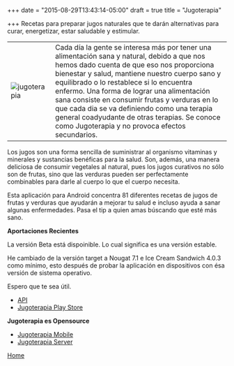 +++
date = "2015-08-29T13:43:14-05:00"
draft = true
title = "Jugoterapia"

+++
Recetas para preparar jugos naturales que te darán alternativas para curar, energetizar, estar saludable y estimular.

|   |   |
|---|---|
|![jugoterapia](../../images/jugoterapia.png) | Cada día la gente se interesa más por tener una alimentación sana y natural, debido a que nos hemos dado cuenta de que eso nos proporciona bienestar y salud, mantiene nuestro cuerpo sano y equilibrado o lo restablece si lo encuentra enfermo. Una forma de lograr una alimentación sana consiste en consumir frutas y verduras en lo que cada dia se va definiendo como una terapia general coadyudante de otras terapias. Se conoce como Jugoterapia y no provoca efectos secundarios.|

Los jugos son una forma sencilla de suministrar al organismo vitaminas y minerales y sustancias benéficas para la salud. Son, además, una manera deliciosa de consumir vegetales al natural, pues los jugos curativos no sólo son de frutas, sino que las verduras pueden ser perfectamente combinables para darle al cuerpo lo que el cuerpo necesita.

Esta aplicación para Android concentra 81 diferentes recetas de jugos de frutas y verduras que ayudarán a mejorar tu salud e incluso ayuda a sanar algunas enfermedades. Pasa el tip a quien amas búscando que esté más sano.

**Aportaciones Recientes**

La versión Beta está dispoinible. Lo cual significa es una versión estable.

He cambiado de la versión target a Nougat 7.1 e Ice Cream Sandwich 4.0.3 como mínimo, esto después de probar la aplicación en dispositivos con ésa versión de sistema operativo.

Espero que te sea útil.

* [API](/jugoterapia/api)
* [Jugoterapia Play Store](https://play.google.com/store/apps/details?id=com.jugoterapia.josdem)

**Jugoterapia es Opensource**

* [Jugoterapia Mobile](https://github.com/josdem/jugoterapia-mobile)
* [Jugoterapia Server](https://github.com/josdem/jugoterapia-webflux)

[Home](/)
